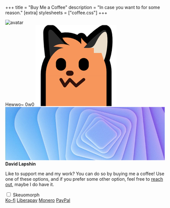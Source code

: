 +++
title = "Buy Me a Coffee"
description = "In case you want to for some reason."
[extra]
stylesheets = ["coffee.css"]
+++

<div id="coffee-container">
	<div id="avatar-container">
		<img id="avatar" class="no-hover" alt="avatar" src="/assets/avatar.svg" />
	</div>
	<div id="coffee-banner-container">
		<span id="blobfox-message" class="drop-shadow">Hewwo~ 0w0</span>
		<img id="blobfox" class="transparent no-hover drop-shadow" alt="blobfox" src="neofox-stretch-down.png" />
		<img id="coffee-banner" class="no-hover" alt="banner" src="banner.webp" />
	</div>
	<strong id="title">David Lapshin</strong>
	<p id="message">Like to support me and my work? You can do so by buying me a coffee! Use one of these options, and if you prefer some other option, feel free to <a href="https://daudix.one/find/#contacts">reach out</a>, maybe I do have it.</p>
	<input id="skeuo-switch" class="switch big" type="checkbox">
	<label for="skeuo-switch">Skeuomorph<i id="skeuo-info" class="icon" title="This silly mode warms my heart, but sometimes drives me crazy because I have to fix it every time I change the components it styles."></i></label>
	<div class="dialog-buttons" id="buttons">
		<a id="ko-fi" class="inline-button" href="https://ko-fi.com/daudix">Ko-fi</a>
		<a id="liberapay" class="inline-button" href="https://liberapay.com/daudix">Liberapay</a>
		<a id="monero" class="inline-button" href="monero.txt">Monero</a>
		<a id="paypal" class="inline-button" href="https://www.paypal.me/Daudix">PayPal</a>
	</div>
</div>
